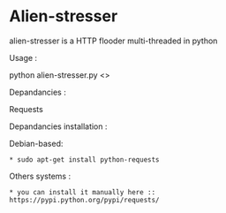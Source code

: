 # Alien-stresser
alien-stresser is a HTTP flooder multi-threaded in  python

Usage :

python alien-stresser.py <<host>>

Depandancies :

Requests

Depandancies installation :

Debian-based:

    * sudo apt-get install python-requests

Others systems :

    * you can install it manually here :: https://pypi.python.org/pypi/requests/
